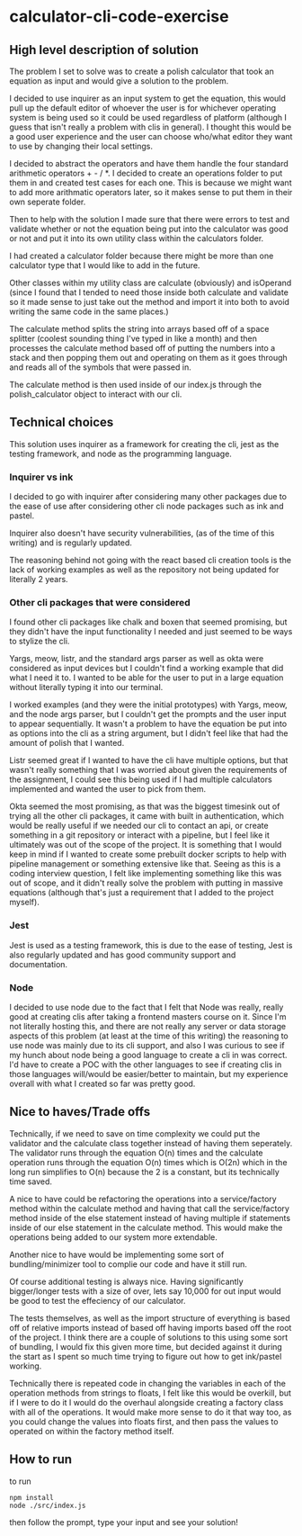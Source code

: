 # calculator-cli-code-exercise

## High level description of solution

The problem I set to solve was to create a polish calculator that took an equation as input and would give a solution to the problem.


I decided to use inquirer as an input system to get the equation, this would pull up the default editor of whoever the user is for whichever operating system is being used so it could be used regardless of platform (although I guess that isn't really a problem with clis in general).  I thought this would be a good user experience and the user can choose who/what editor they want to use by changing their local settings.

I decided to abstract the operators and have them handle the four standard arithmetic operators + - / *.  I decided to create an operations folder to put them in and created test cases for each one.  This is because we might want to add more arithmatic operators later, so it makes sense to put them in their own seperate folder.

Then to help with the solution I made sure that there were errors to test and validate whether or not the equation being put into the calculator was good or not and put it into its own utility class within the calculators folder.

I had created a calculator folder because there might be more than one calculator type that I would like to add in the future.

Other classes within my utility class are calculate (obviously) and isOperand (since I found that I tended to need those inside both calculate and validate so it made sense to just take out the method and import it into both to avoid writing the same code in the same places.)

The calculate method splits the string into arrays based off of a space splitter (coolest sounding thing I've typed in like a month) and then processes the calculate method based off of putting the numbers into a stack and then popping them out and operating on them as it goes through and reads all of the symbols that were passed in.

The calculate method is then used inside of our index.js through the polish_calculator object to interact with our cli.

## Technical choices

This solution uses inquirer as a framework for creating the cli, jest as the testing framework, and node as the programming language.

### Inquirer vs ink

I decided to go with inquirer after considering many other packages due to the ease of use after considering other cli node packages such as ink and pastel.

Inquirer also doesn't have security vulnerabilities, (as of the time of this writing) and is regularly updated.

The reasoning behind not going with the react based cli creation tools is the lack of working examples as well as the repository not being updated for literally 2 years.

### Other cli packages that were considered

I found other cli packages like chalk and boxen that seemed promising, but they didn't have the input functionality I needed and just seemed to be ways to stylize the cli.

Yargs, meow, listr, and the standard args parser as well as okta were considered as input devices but I couldn't find a working example that did what I need it to.  I wanted to be able for the user to put in a large equation without literally typing it into our terminal.  

I worked examples (and they were the initial prototypes) with Yargs, meow, and the node args parser, but I couldn't get the prompts and the user input to appear sequentially.  It wasn't a problem to have the equation be put into as options into the cli as a string argument, but I didn't feel like that had the amount of polish that I wanted.

Listr seemed great if I wanted to have the cli have multiple options, but that wasn't really something that I was worried about given the requirements of the assignment, I could see this being used if I had multiple calculators implemented and wanted the user to pick from them.

Okta seemed the most promising, as that was the biggest timesink out of trying all the other cli packages, it came with built in authentication, which would be really useful if we needed our cli to contact an api, or create something in a git repository or interact with a pipeline, but I feel like it ultimately was out of the scope of the project.  It is something that I would keep in mind if I wanted to create some prebuilt docker scripts to help with pipeline management or something extensive like that.  Seeing as this is a coding interview question, I felt like implementing something like this was out of scope, and it didn't really solve the problem with putting in massive equations (although that's just a requirement that I added to the project myself).

### Jest

Jest is used as a testing framework, this is due to the ease of testing, Jest is also regularly updated and has good community support and documentation.

### Node

I decided to use node due to the fact that I felt that Node was really, really good at creating clis after taking a frontend masters course on it.  Since I'm not literally hosting this, and there are not really any server or data storage aspects of this problem (at least at the time of this writing) the reasoning to use node was mainly due to its cli support, and also I was curious to see if my hunch about node being a good language to create a cli in was correct.  I'd have to create a POC with the other languages to see if creating clis in those languages will/would be easier/better to maintain, but my experience overall with what I created so far was pretty good.

## Nice to haves/Trade offs

Technically, if we need to save on time complexity we could put the validator and the calculate class together instead of having them seperately.  The validator runs through the equation O(n) times and the calculate operation runs through the equation O(n) times which is O(2n) which in the long run simplifies to O(n) because the 2 is a constant, but its technically time saved.

A nice to have could be refactoring the operations into a service/factory method within the calculate method and having that call the service/factory method inside of the else statement instead of having multiple if statements inside of our else statement in the calculate method.  This would make the operations being added to our system more extendable.

Another nice to have would be implementing some sort of bundling/minimizer tool to complie our code and have it still run.

Of course additional testing is always nice.  Having significantly bigger/longer tests with a size of over, lets say 10,000 for out input would be good to test the effeciency of our calculator.

The tests themselves, as well as the import structure of everything is based off of relative imports instead of based off having imports based off the root of the project.  I think there are a couple of solutions to this using some sort of bundling, I would fix this given more time, but decided against it during the start as I spent so much time trying to figure out how to get ink/pastel working.

Technically there is repeated code in changing the variables in each of the operation methods from strings to floats, I felt like this would be overkill, but if I were to do it I would do the overhaul alongside creating a factory class with all of the operations.  It would make more sense to do it that way too, as you could change the values into floats first, and then pass the values to operated on within the factory method itself.

## How to run

to run

```
npm install 
node ./src/index.js
```
then follow the prompt, type your input and see your solution!

